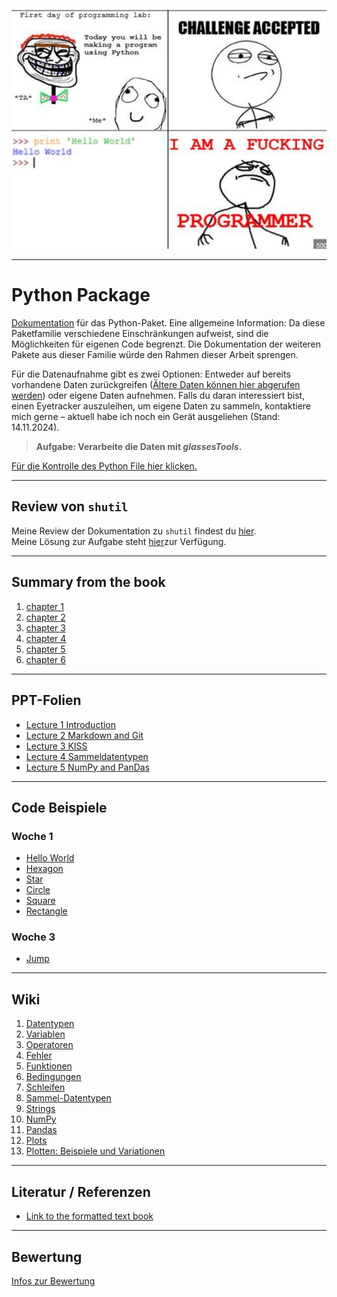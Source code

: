![programming](pictues/programming.jpg)

---

# Python Package

[Dokumentation](Eyetracking/docu_.md) für das Python-Paket. Eine allgemeine Information: Da diese Paketfamilie verschiedene Einschränkungen aufweist, sind die Möglichkeiten für eigenen Code begrenzt. Die Dokumentation der weiteren Pakete aus dieser Familie würde den Rahmen dieser Arbeit sprengen.

Für die Datenaufnahme gibt es zwei Optionen: Entweder auf bereits vorhandene Daten zurückgreifen ([Ältere Daten können hier abgerufen werden](Eyetracking/data/Guest_2024-11-04_184549)) oder eigene Daten aufnehmen. Falls du daran interessiert bist, einen Eyetracker auszuleihen, um eigene Daten zu sammeln, kontaktiere mich gerne – aktuell habe ich noch ein Gerät ausgeliehen (Stand: 14.11.2024). 
> **Aufgabe: Verarbeite die Daten mit *glassesTools*.**

[Für die Kontrolle des Python File hier klicken.](Eyetracking/glassesTL.py)

---

## Review von `shutil`

Meine Review der Dokumentation zu `shutil` findest du [hier](Documentations/peerreview_shutil.md).  
Meine Lösung zur Aufgabe steht [hier](<code/Aufgaben zur Verwendung von shutil.py>)zur Verfügung.

---

## Summary from the book

1. [chapter 1](wiki/chapter1.md)
2. [chapter 2](wiki/chapter2.md)
3. [chapter 3](wiki/chapter3.md)
4. [chapter 4](wiki/chapter4.md)
5. [chapter 5](wiki/chapter5.md)
6. [chapter 6](wiki/chapter6.md)

---

## PPT-Folien

* [Lecture 1 Introduction](docs/slides/001_Intro.pptx)
* [Lecture 2 Markdown and Git](docs/slides/002_Markdown_Git.pptx)
* [Lecture 3 KISS](docs/slides/003_Kiss.pptx)
* [Lecture 4 Sammeldatentypen](docs/slides/004_Testing_Sammeldatentypen.pptx)
* [Lecture 5 NumPy and PanDas](docs/slides/005_NumPy_pandas.pptx)

---

## Code Beispiele

### Woche 1

* [Hello World](code/hello_world.py)
* [Hexagon](code/hexagon.py)
* [Star](code/star.py)
* [Circle](code/circle.py)
* [Square](code/square.py)
* [Rectangle](code/rectangle.py)

### Woche 3

* [Jump](code/jump.py)

---

## Wiki

1. [Datentypen](wiki/001_datatypes.md)
2. [Variablen](wiki/002_variables.md)
3. [Operatoren](wiki/003_operators.md)
4. [Fehler](wiki/004_errors.md)
5. [Funktionen](wiki/101_functions.md)
6. [Bedingungen](wiki/102_conditions.md)
7. [Schleifen](wiki/103_loops.md)
8. [Sammel-Datentypen](wiki/104_collection-datatypes.md)
9. [Strings](wiki/105_strings.md)
10. [NumPy](wiki/201_numpy.md)
11. [Pandas](wiki/301_pandas.md)
12. [Plots](wiki/401_plots.md)
13. [Plotten: Beispiele und Variationen](wiki/402_plot_examples.md)

---

## Literatur / Referenzen

* [Link to the formatted text book](docs/lecture-book-sections/index.html)

---

## Bewertung

[Infos zur Bewertung](docs/bewertung.md)

